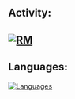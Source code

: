 Activity:
-------
[![RM](https://github-readme-stats.vercel.app/api?username=TERIHAX&show_icons=true&theme=onedark)](https://github.com/TERIHAX?tab=repositories)
-----------
Languages:
--------
[![Languages](https://github-readme-stats.vercel.app/api/top-langs?username=TERIHAX&show_icons=true&theme=onedark)](https://github.com/TERIHAX?tab=repositories)
